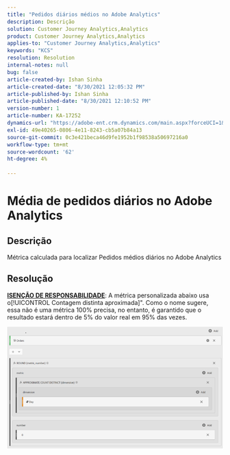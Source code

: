 ```yaml
---
title: "Pedidos diários médios no Adobe Analytics"
description: Descrição
solution: Customer Journey Analytics,Analytics
product: Customer Journey Analytics,Analytics
applies-to: "Customer Journey Analytics,Analytics"
keywords: "KCS"
resolution: Resolution
internal-notes: null
bug: false
article-created-by: Ishan Sinha
article-created-date: "8/30/2021 12:05:32 PM"
article-published-by: Ishan Sinha
article-published-date: "8/30/2021 12:10:52 PM"
version-number: 1
article-number: KA-17252
dynamics-url: "https://adobe-ent.crm.dynamics.com/main.aspx?forceUCI=1&pagetype=entityrecord&etn=knowledgearticle&id=f9396d8d-8a09-ec11-b6e6-00224808d564"
exl-id: 49e40265-0806-4e11-8243-cb5a07b84a13
source-git-commit: 0c3e421beca46d9fe1952b1f98538a50697216a0
workflow-type: tm+mt
source-wordcount: '62'
ht-degree: 4%

---
```


# Média de pedidos diários no Adobe Analytics

## Descrição


Métrica calculada para localizar Pedidos médios diários no Adobe Analytics




## Resolução


<u><b>ISENÇÃO DE RESPONSABILIDADE</b></u>: A métrica personalizada abaixo usa o[!UICONTROL Contagem distinta aproximada]&quot;. Como o nome sugere, essa não é uma métrica 100% precisa, no entanto, é garantido que o resultado estará dentro de 5% do valor real em 95% das vezes.

![](assets/9d67ac27-8b09-ec11-b6e6-00224808d564.png)
